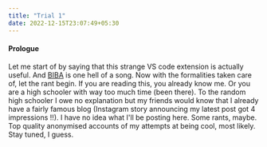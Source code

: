 ```yaml
---
title: "Trial 1"
date: 2022-12-15T23:07:49+05:30
---
```

#### Prologue

Let me start of by saying that this strange VS code extension is actually useful. And [BIBA](https://open.spotify.com/track/4IQqOlTZpfjnSTOArpZX5j?si=f0e5132314904b3a "Spotify'") is one hell of a song. Now with the formalities taken care of, let the rant begin. If you are reading this, you already know me. Or you are a high schooler with way too much time (been there). To the random high schooler I owe no explanation but my friends would know that I already have a fairly famous blog (Instagram story announcing my latest post got 4 impressions !!). I have no idea what I'll be posting here. Some rants, maybe. Top quality anonymised accounts of my attempts at being cool, most likely. Stay tuned, I guess.
